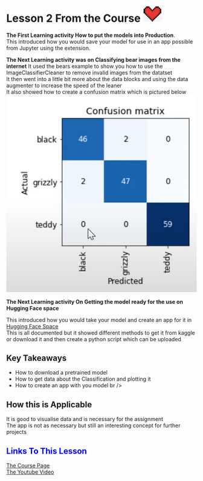 # Lesson 2 From the Course ![Heart](/images/heart.png)
**The First Learning activity How to put the models into Production**. <br />
This introduced how you would save your model for use in an app possible from Jupyter using the extension. <br />

**The Next Learning activity was on Classifying bear images from the internet**
It used the bears example to show you how to use the ImageClassifierCleaner to remove invalid images from the datatset<br />
It then went into a little bit more about the data blocks and using the data augmenter to increase the speed of the leaner <br />
It also showed how to create a confusion matrix which is pictured below <br />
![Conf Matrix](/images/confusion.png)  <br />

**The Next Learning activity On Getting the model ready for the use on Hugging Face space**

This introduced how you would take your model and create an app for it in [Hugging Face Space](https://huggingface.co/spaces) <br />
This is all documented but it showed different methods to get it from kaggle or download it and then create a python script which can be uploaded <br />

## Key Takeaways 
- How to download a pretrained model <br />
- How to get data about the Classification and plotting it <br />
- How to create an app with you model br />

## How this is Applicable 
It is good to visualise data and is necessary for the assignment <br />
The app is not as necessary but still an interesting concept for further projects<br />
## <span style="color:blue">Links To This Lesson</span>
[The Course Page](https://course.fast.ai/Lessons/lesson2.html)<br />
[The Youtube Video](https://www.youtube.com/watch?v=F4tvM4Vb3A0&t=18s&ab_channel=JeremyHoward)
